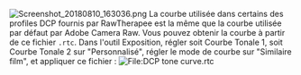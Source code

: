 ![](Screenshot_20180810_163036.png "Screenshot_20180810_163036.png") La
courbe utilisée dans certains des profiles DCP fournis par RawTherapee
est la même que la courbe utilisée par défaut par Adobe Camera Raw. Vous
pouvez obtenir la courbe à partir de ce fichier `.rtc`. Dans l'outil
Exposition, régler soit Courbe Tonale 1, soit Courbe Tonale 2 sur
"Personnalisé", régler le mode de courbe sur "Similaire film", et
appliquer ce fichier : ![<File:DCP> tone
curve.rtc](DCP_tone_curve.rtc "File:DCP tone curve.rtc")